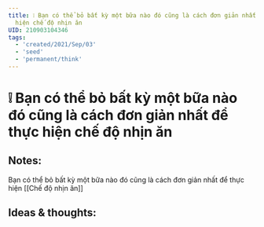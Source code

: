 ```yaml
---
title: ❕ Bạn có thể bỏ bất kỳ một bữa nào đó cũng là cách đơn giản nhất để thực
  hiện chế độ nhịn ăn
UID: 210903104346
tags:
  - 'created/2021/Sep/03'
  - 'seed'
  - 'permanent/think'
---
```

# ❕ Bạn có thể bỏ bất kỳ một bữa nào đó cũng là cách đơn giản nhất để thực hiện chế độ nhịn ăn

## Notes:
Bạn có thể bỏ bất kỳ một bữa nào đó cũng là cách đơn giản nhất để thực hiện [[Chế độ nhịn ăn]]

## Ideas & thoughts:

